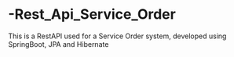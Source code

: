 # -Rest_Api_Service_Order
 This is a RestAPI used for a Service Order system, developed using SpringBoot, JPA and Hibernate
